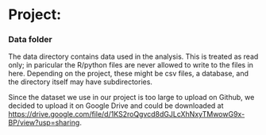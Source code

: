 # Project: 
### Data folder

The data directory contains data used in the analysis. This is treated as read only; in paricular the R/python files are never allowed to write to the files in here. Depending on the project, these might be csv files, a database, and the directory itself may have subdirectories.

Since the dataset we use in our project is too large to upload on Github, we decided to upload it on Google Drive and could be downloaded at https://drive.google.com/file/d/1KS2roQgvcd8dGJLcXhNxyTMwowG9x-BP/view?usp=sharing. 

